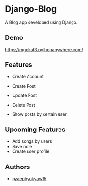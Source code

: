 
# Django-Blog

A Blog app developed using Django.


## Demo

https://mgchat3.pythonanywhere.com/
## Features

* Create Account

* Create Post

* Update Post
  
* Delete Post

* Show posts by certain user


## Upcoming Features

 - Add songs by users
 - Save note
 - Create user profile


  
## Authors

- [pyaephyokyaw15](https://github.com/pyaephyokyaw15)

  
